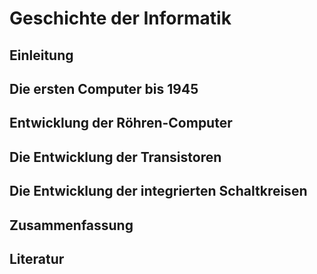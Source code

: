 # Geschichte der Informatik

## Einleitung

## Die ersten Computer bis 1945

## Entwicklung der Röhren-Computer

## Die Entwicklung der Transistoren

## Die Entwicklung der integrierten Schaltkreisen

## Zusammenfassung

## Literatur